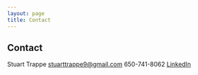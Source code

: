 ```yaml
---
layout: page
title: Contact
---
```

## Contact

Stuart Trappe
stuarttrappe9@gmail.com
650-741-8062
[LinkedIn](https://www.linkedin.com/in/stuart-trappe/)
